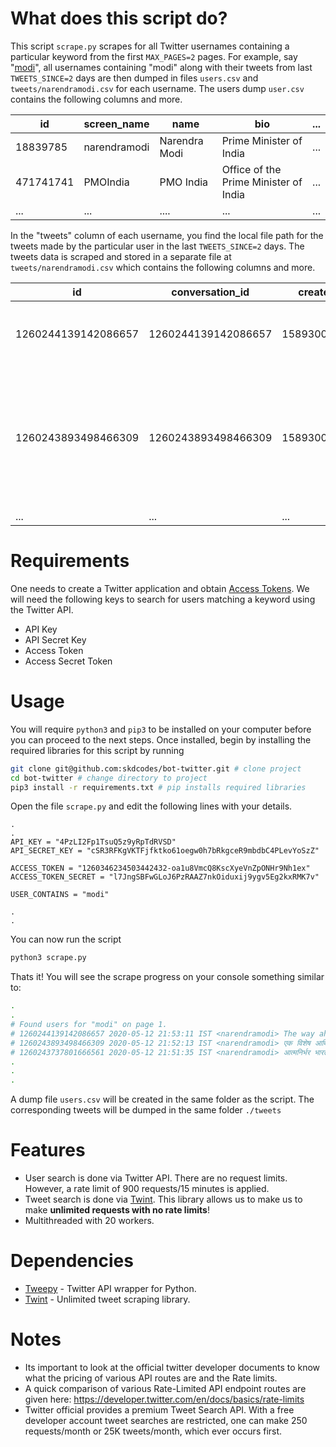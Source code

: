 # What does this script do?

This script `scrape.py` scrapes for all Twitter usernames containing a particular keyword from the first `MAX_PAGES=2` pages. For example, say "[modi](https://twitter.com/search?q=modi&src=typed_query&f=user)", all usernames containing "modi" along with their tweets from last `TWEETS_SINCE=2` days are then dumped in files `users.csv` and `tweets/narendramodi.csv` for each username. The users dump `user.csv` contains the following columns and more.

| id        | screen_name  | name          | bio                                   | ... |
| --------- | ------------ | ------------- | ------------------------------------- | --- |
| 18839785  | narendramodi | Narendra Modi | Prime Minister of India               | ... |
| 471741741 | PMOIndia     | PMO India     | Office of the Prime Minister of India | ... |
| ...       | ...          | ....          | ...                                   | ... |

In the "tweets" column of each username, you find the local file path for the tweets made by the particular user in the last `TWEETS_SINCE=2` days. The tweets data is scraped and stored in a separate file at `tweets/narendramodi.csv` which contains the following columns and more.

| id                  | conversation_id     | created_at    | ... | tweet                                                                              | ... |
| ------------------- | ------------------- | ------------- | --- | ---------------------------------------------------------------------------------- | --- |
| 1260244139142086657 | 1260244139142086657 | 1589300591000 | ... | The way ahead lies in LOCAL.                                                       | ... |
| 1260243893498466309 | 1260243893498466309 | 1589300533000 | ... | एक विशेष आर्थिक पैकेज जो ‘आत्मनिर्भर भारत अभियान’ की अहम कड़ी के तौर पर काम करेगा। | ... |
| ...                 | ...                 | ...           | ... | ...                                                                                | ... |

# Requirements

One needs to create a Twitter application and obtain [Access Tokens](https://developer.twitter.com/ja/docs/basics/authentication/guides/access-tokens). We will need the following keys to search for users matching a keyword using the Twitter API.

- API Key
- API Secret Key
- Access Token
- Access Secret Token

# Usage

You will require `python3` and `pip3` to be installed on your computer before you can proceed to the next steps. Once installed, begin by installing the required libraries for this script by running

```bash
git clone git@github.com:skdcodes/bot-twitter.git # clone project
cd bot-twitter # change directory to project
pip3 install -r requirements.txt # pip installs required libraries
```

Open the file `scrape.py` and edit the following lines with your details.

```vim
.
.
API_KEY = "4PzLI2Fp1TsuQ5z9yRpTdRVSD"
API_SECRET_KEY = "cSR3RFKgVKTFjfktko61oegw0h7bRkgceR9mbdbC4PLevYoSzZ"

ACCESS_TOKEN = "1260346234503442432-oa1u8VmcQ8KscXyeVnZpONHr9Nh1ex"
ACCESS_TOKEN_SECRET = "l7JngSBFwGLoJ6PzRAAZ7nkOiduxij9ygv5Eg2kxRMK7v"

USER_CONTAINS = "modi"

.
.
```

You can now run the script

```bash
python3 scrape.py
```

Thats it! You will see the scrape progress on your console something similar to:

```bash
.
.
# Found users for "modi" on page 1.
# 1260244139142086657 2020-05-12 21:53:11 IST <narendramodi> The way ahead lies in LOCAL.  Local Manufacturing.   Local Markets.   Local Supply Chain.  Local is not merely a need but a responsibility.   Be vocal about local! #AatmanirbharBharat pic.twitter.com/eYqt5IDtBp
# 1260243893498466309 2020-05-12 21:52:13 IST <narendramodi> एक विशेष आर्थिक पैकेज जो ‘आत्मनिर्भर भारत अभियान’ की अहम कड़ी के तौर पर काम करेगा। #AatmanirbharBharat pic.twitter.com/59HERWpwJ4
# 1260243737801666561 2020-05-12 21:51:35 IST <narendramodi> आत्मनिर्भर भारत की यह भव्य इमारत, इन पांच पिलर्स पर खड़ी होगी... #AatmanirbharBharat pic.twitter.com/CmXdgEu3No
.
.
.
```

A dump file `users.csv` will be created in the same folder as the script. The corresponding tweets will be dumped in the same folder `./tweets`

# Features

- User search is done via Twitter API. There are no request limits. However, a rate limit of 900 requests/15 minutes is applied.
- Tweet search is done via [Twint](https://github.com/twintproject/twint). This library allows us to make us to make **unlimited requests with no rate limits**!
- Multithreaded with 20 workers.

# Dependencies

- [Tweepy](https://github.com/tweepy/tweepy) - Twitter API wrapper for Python.
- [Twint](https://github.com/twintproject/twint) - Unlimited tweet scraping library.

# Notes

- Its important to look at the official twitter developer documents to know what the pricing of various API routes are and the Rate limits.
- A quick comparison of various Rate-Limited API endpoint routes are given here: https://developer.twitter.com/en/docs/basics/rate-limits
- Twitter official provides a premium Tweet Search API. With a free developer account tweet searches are restricted, one can make 250 requests/month or 25K tweets/month, which ever occurs first.
